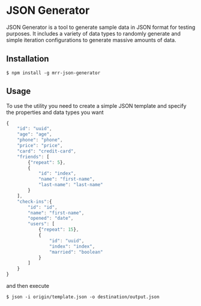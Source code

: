# JSON Generator

JSON Generator is a tool to generate sample data in JSON format for testing purposes. It includes a variety of data types to randomly generate and simple iteration configurations to generate massive amounts of data.

## Installation

```console
$ npm install -g mrr-json-generator
``` 

## Usage

To use the utility you need to create a simple JSON template and specify the properties and data types you want

```javascript
{
    "id": "uuid",
    "age": "age",
    "phone": "phone",
    "price": "price",
    "card": "credit-card",
    "friends": [
        {"repeat": 5},
        {
            "id": "index",
            "name": "first-name",
            "last-name": "last-name"
        }
    ],
    "check-ins":{
        "id": "id",
        "name": "first-name",
        "opened": "date",
        "users": [
            {"repeat": 15},
            {
                "id": "uuid",
                "index": "index",
                "married": "boolean"
            }
        ]
    }
}
```

and then execute

```console
$ json -i origin/template.json -o destination/output.json
```